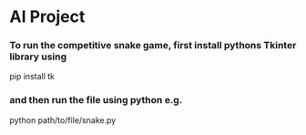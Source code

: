 # AI Project
### To run the competitive snake game, first install pythons Tkinter library using 
pip install tk
### and then run the file using python e.g. 
python path/to/file/snake.py
